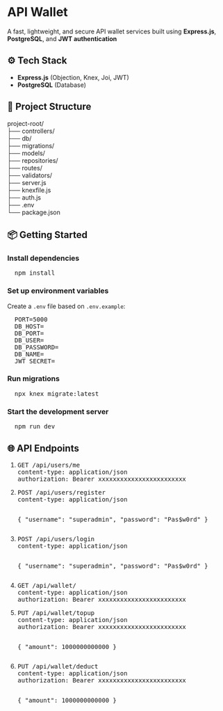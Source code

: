 <h1>API Wallet</h1>
<p>A fast, lightweight, and secure API wallet services built using <strong>Express.js</strong>, <strong>PostgreSQL</strong>, and <strong>JWT authentication</strong>
</p>
<h2>⚙️ Tech Stack</h2>
<ul>
  <li>
    <strong>Express.js</strong> (Objection, Knex, Joi, JWT)
  </li>
  <li>
    <strong>PostgreSQL</strong> (Database)
  </li>
</ul>

<h2>📂 Project Structure</h2>
<p data-start="940" data-end="1140">project-root/<br>
├── controllers/<br>
├── db/<br>
├── migrations/<br>
├── models/<br>
├── repositories/<br>
├── routes/<br>
├── validators/<br>
├── server.js<br>
├── knexfile.js<br>
├── auth.js<br>
├── .env<br>
└── package.json</p>

<h2>📦 Getting Started</h2>
<h3>Install dependencies</h3>
<pre>
  npm install
</pre>
<h3>Set up environment variables</h3>
<p>
  Create a <code>.env</code> file based on <code>.env.example</code>:
</p>
<pre>
  PORT=5000
  DB_HOST=
  DB_PORT=
  DB_USER=
  DB_PASSWORD=
  DB_NAME=
  JWT_SECRET=
</pre>
<h3>Run migrations</h3>
<pre>
  npx knex migrate:latest
</pre>
<h3>Start the development server</h3>
<pre>
  npm run dev
</pre>

<h2>🌐 API Endpoints</h2>
<ol>
<li><pre>
GET /api/users/me
content-type: application/json
authorization: Bearer xxxxxxxxxxxxxxxxxxxxxxxx
</pre></li>
<li><pre>
POST /api/users/register
content-type: application/json

{
    "username": "superadmin",
    "password": "Pas$w0rd"
}
</pre></li>
<li><pre>
POST /api/users/login
content-type: application/json

{
    "username": "superadmin",
    "password": "Pas$w0rd"
}
</pre></li>
<li><pre>
GET /api/wallet/
content-type: application/json
authorization: Bearer xxxxxxxxxxxxxxxxxxxxxxxx
</pre></li>
<li><pre>
PUT /api/wallet/topup
content-type: application/json
authorization: Bearer xxxxxxxxxxxxxxxxxxxxxxxx

{
    "amount": 1000000000000
}
</pre></li>
<li><pre>
PUT /api/wallet/deduct
content-type: application/json
authorization: Bearer xxxxxxxxxxxxxxxxxxxxxxxx

{
    "amount": 1000000000000
}
</pre></li>
</ol>
